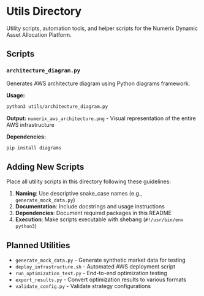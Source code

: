 # Utils Directory

Utility scripts, automation tools, and helper scripts for the Numerix Dynamic Asset Allocation Platform.

## Scripts

### `architecture_diagram.py`
Generates AWS architecture diagram using Python diagrams framework.

**Usage:**
```bash
python3 utils/architecture_diagram.py
```

**Output:** `numerix_aws_architecture.png` - Visual representation of the entire AWS infrastructure

**Dependencies:**
```bash
pip install diagrams
```

## Adding New Scripts

Place all utility scripts in this directory following these guidelines:

1. **Naming**: Use descriptive snake_case names (e.g., `generate_mock_data.py`)
2. **Documentation**: Include docstrings and usage instructions
3. **Dependencies**: Document required packages in this README
4. **Execution**: Make scripts executable with shebang (`#!/usr/bin/env python3`)

## Planned Utilities

- `generate_mock_data.py` - Generate synthetic market data for testing
- `deploy_infrastructure.sh` - Automated AWS deployment script
- `run_optimization_test.py` - End-to-end optimization testing
- `export_results.py` - Convert optimization results to various formats
- `validate_config.py` - Validate strategy configurations
